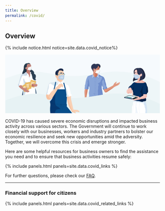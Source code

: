 ```yaml
---
title: Overview
permalink: /covid/
---
```


## Overview

{% include notice.html notice=site.data.covid_notice%}

![COVID Overview](/images/covid/Covid_Overview.jpg)

COVID-19 has caused severe economic disruptions and impacted business activity across various sectors. The Government will continue to work closely with our businesses, workers and industry partners to bolster our economic resilience and seek new opportunities amid the adversity. Together, we will overcome this crisis and emerge stronger.

Here are some helpful resources for business owners to find the assistance you need and to ensure that business activities resume safely:

{% include panels.html panels=site.data.covid_links %}

For further questions, please check our [FAQ](/covid-19-faqs/).

---

### Financial support for citizens

{% include panels.html panels=site.data.covid_related_links %}
